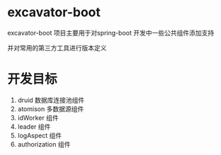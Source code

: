 # excavator-boot
  
   excavator-boot 项目主要用于对spring-boot 开发中一些公共组件添加支持

   并对常用的第三方工具进行版本定义

# 开发目标

  1. druid 数据库连接池组件 
  2. atomison 多数据源组件
  3. idWorker 组件
  4. leader 组件
  5. logAspect 组件
  7. authorization 组件
